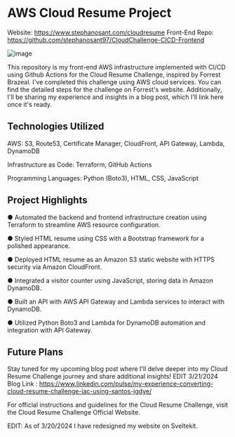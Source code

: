 # AWS Cloud Resume Project

Website: https://www.stephanosant.com/cloudresume
Front-End Repo: https://github.com/stephanosant97/CloudChallenge-CICD-Frontend

![image](https://github.com/stephanosant97/CloudChallenge-Terraform-Backend/assets/135358869/2e719952-a86c-43c6-81f0-26b72298489d)


This repository is my front-end AWS infrastructure implemented with CI/CD using Github Actions for the Cloud Resume Challenge, inspired by Forrest Brazeal. I've completed this challenge using AWS cloud services. You can find the detailed steps for the challenge on Forrest's website. Additionally, I'll be sharing my experience and insights in a blog post, which I'll link here once it's ready.

## Technologies Utilized

AWS: S3, Route53, Certificate Manager, CloudFront, API Gateway, Lambda, DynamoDB

Infrastructure as Code: Terraform, GitHub Actions

Programming Languages: Python (Boto3), HTML, CSS, JavaScript

## Project Highlights
● Automated the backend and frontend infrastructure creation using Terraform to streamline AWS resource configuration.

● Styled HTML resume using CSS with a Bootstrap framework for a polished appearance.

● Deployed HTML resume as an Amazon S3 static website with HTTPS security via Amazon CloudFront.

● Integrated a visitor counter using JavaScript, storing data in Amazon DynamoDB.

● Built an API with AWS API Gateway and Lambda services to interact with DynamoDB.

● Utilized Python Boto3 and Lambda for DynamoDB automation and integration with API Gateway.

## Future Plans

Stay tuned for my upcoming blog post where I'll delve deeper into my Cloud Resume Challenge journey and share additional insights!
EDIT 3/21/2024 Blog Link : https://www.linkedin.com/pulse/my-experience-converting-cloud-resume-challenge-iac-using-santos-jgdye/

For official instructions and guidelines for the Cloud Resume Challenge, visit the Cloud Resume Challenge Official Website.

EDIT: As of 3/20/2024 I have redesigned my website on Sveltekit.
